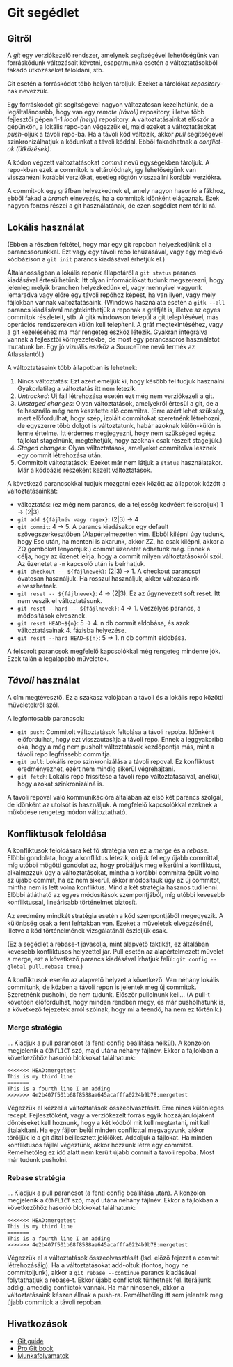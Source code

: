 # Git segédlet

## Gitről

A *git* egy verziókezelő rendszer, amelynek segítségével lehetőségünk van forráskódunk változásait követni, csapatmunka esetén a változtatásokból
fakadó ütközéseket feloldani, stb.

Git esetén a forráskódot több helyen tároljuk. Ezeket a tárolókat *repository*-nak nevezzük.

Egy forráskódot git segítségével nagyon változatosan kezelhetünk, de a legáltalánosabb, hogy van egy *remote (távoli)* repository, illetve több
fejlesztői gépen 1-1 *local (helyi)* repository. A változtatásainkat először a gépünkön, a lokális repo-ban végezzük el, majd ezeket a változtatásokat
*push*-oljuk a távoli repo-ba. Ha a távoli kód változik, akkor *pull* segítségével szinkronizálhatjuk a kódunkat a távoli kóddal. Ebből fakadhatnak
a *conflict-ok (ütközések)*.

A kódon végzett változtatásokat *commit* nevű egységekben tároljuk. A repo-kban ezek a commitok is eltárolódnak, így lehetőségünk van visszanézni
korábbi verziókat, esetleg rögtön visszaállni korábbi verziókra.

A commit-ok egy gráfban helyezkednek el, amely nagyon hasonló a fákhoz, ebből fakad a *branch* elnevezés, ha a commitok időnként elágaznak. Ezek nagyon
fontos részei a git használatának, de ezen segédlet nem tér ki rá.

## Lokális használat

(Ebben a részben feltétel, hogy már egy git repoban helyezkedjünk el a parancssorunkkal. Ezt vagy egy távoli repo lehúzásával, vagy egy meglévő kódbázison
a ```git init``` parancs kiadásával érhetjük el.)

Általánosságban a lokális reponk állapotáról a ```git status``` parancs kiadásával értesülhetünk. Itt olyan információkat tudunk megszerezni, hogy jelenleg
melyik branchen helyezkedünk el, vagy mennyivel vagyunk lemaradva vagy előre egy távoli repóhoz képest, ha van ilyen, vagy mely fájlokban vannak változtatásaink.
(Windows használata esetén a ```gitk --all``` parancs kiadásával megtekinthetjük a reponak a gráfját is, illetve az egyes commitok részleteit, stb. A gitk
windowson települ a git telepítésével, más operációs rendszereken külön kell telepíteni. A gráf megtekintéséhez, vagy a git kezeléséhez ma már rengeteg eszköz
létezik. Gyakran integrálva vannak a fejlesztői környezetekbe, de most egy parancssoros használatot mutatunk be. Egy jó vizuális eszköz a SourceTree nevű termék
az Atlassiantól.)

A változtatásaink több állapotban is lehetnek:

1. Nincs változtatás: Ezt azért emeljük ki, hogy később fel tudjuk használni. Gyakorlatilag a változtatás itt nem létezik.
2. *Untracked*: Új fájl létrehozása esetén ezt még nem verziókezeli a git.
3. *Unstaged changes*: Olyan változtatások, amelyekről értesül a git, de a felhasználó még nem készítette elő commitra. (Erre azért lehet szükség, mert
    előfordulhat, hogy szép, izolált commitokat szeretnénk létrehozni, de egyszerre több dolgot is változtatunk, habár azoknak külön-külön is lenne értelme.
    Itt érdemes megjegyezni, hogy nem szükséged egész fájlokat stagelnünk, megtehetjük, hogy azoknak csak részeit stageljük.)
4. *Staged changes*: Olyan változtatások, amelyeket commitolva lesznek egy commit létrehozása után.
5. Commitolt változtatások: Ezeket már nem látjuk a ```status``` használatakor. Már a kódbázis részeként kezelt változtatások.

A következő parancsokkal tudjuk mozgatni ezek között az állapotok között a változtatásainkat:

- változtatás: (ez még nem parancs, de a teljesség kedvéért felsoroljuk) 1 -> (2|3).
- ```git add ${fájlnév vagy regex}```: (2|3) -> 4
- ```git commit```: 4 -> 5. A parancs kiadásakor egy default szövegszerkesztőben (Alapértelmezetten vim. Ebből kilépni úgy tudunk, hogy Esc után, ha menteni
    is akarunk, akkor ZZ, ha csak kilépni, akkor a ZQ gombokat lenyomjuk.) commit üzenetet adhatunk meg. Ennek a célja, hogy az üzenet leírja, hogy a commit
    milyen változtatásokról szól. Az üzenetet a ```-m``` kapcsoló után is beírhatjuk.
- ```git checkout -- ${fájlnevek}```: (2|3) -> 1. A checkout parancsot óvatosan használjuk. Ha rosszul használjuk, akkor változásaink elveszhetnek.
- ```git reset -- ${fájlnevek}```: 4 -> (2|3). Ez az úgynevezett soft reset. Itt nem veszik el változtatásunk.
- ```git reset --hard -- ${fájlnevek}```: 4 -> 1. Veszélyes parancs, a módosítások elvesznek.
- ```git reset HEAD~${n}```: 5 -> 4. n db commit eldobása, és azok változtatásainak 4. fázisba helyezése.
- ```git reset --hard HEAD~${n}```: 5 -> 1. n db commit eldobása.

A felsorolt parancsok megfelelő kapcsolókkal még rengeteg mindenre jók. Ezek talán a legalapabb műveletek.

## *Távoli* használat

A cím megtévesztő. Ez a szakasz valójában a távoli és a lokális repo közötti műveletekről szól.

A legfontosabb parancsok:

- ```git push```: Commitolt változtatások feltolása a távoli repoba. Időnként előfordulhat, hogy ezt visszautasítja a távoli repo. Ennek a leggyakoribb oka, hogy
    a még nem pusholt változtatások kezdőpontja más, mint a távoli repo legfrissebb commitja.
- ```git pull```: Lokális repo szinkronizálása a távoli repoval. Ez konfliktust eredményezhet, ezért nem mindig sikerül végrehajtani.
- ```git fetch```: Lokális repo frissítése a távoli repo változtatásaival, anélkül, hogy azokat szinkronizálná is.

A távoli repoval való kommunikációra általában az első két parancs szolgál, de időnként az utolsót is használjuk. A megfelelő kapcsolókkal ezeknek a működése
rengeteg módon változtatható.

## Konfliktusok feloldása

A konfliktusok feloldására két fő stratégia van ez a *merge* és a *rebase*. Előbbi gondolata, hogy a konfliktus létezik, oldjuk fel egy újabb committal, míg utóbbi
mögötti gondolat az, hogy próbáljuk meg elkerülni a konfliktust, alkalmazzuk úgy a változtatásokat, mintha a korábbi commitra épült volna az újabb commit, ha ez
nem sikerül, akkor módosítsuk úgy az új commitot, mintha nem is lett volna konfliktus. Mind a két stratégia hasznos tud lenni. Előbbi átlátható az egyes
módosítások szempontjából, míg utóbbi kevesebb konfliktussal, lineárisabb történelmet biztosít.

Az eredmény mindkét stratégia esetén a kód szempontjából megegyezik. A különbség csak a fent leírtakban van. Ezeket a műveletek elvégzésénél, illetve a kód
történelmének vizsgálatánál észleljük csak.

(Ez a segédlet a rebase-t javasolja, mint alapvető taktikát, ez általában kevesebb konfliktusos helyzettel jár. Pull esetén az alapértelmezett művelet a merge,
ezt a következő parancs kiadásával írhatjuk felül: ```git config --global pull.rebase true```.)

A konfliktusok esetén az alapvető helyzet a következő. Van néhány lokális commitunk, de közben a távoli repon is jelentek meg új commitok. Szeretnénk pusholni, de
nem tudunk. Először pullolnunk kell... (A pull-t követően előfordulhat, hogy minden rendben megy, és már pusholhatunk is, a következő fejezetek arról szólnak,
hogy mi a teendő, ha nem ez történik.)

### Merge stratégia

... Kiadjuk a pull parancsot (a fenti config beállítása nélkül). A konzolon megjelenik a ```CONFLICT``` szó, majd utána néhány fájlnév.
Ekkor a fájlokban a következőhöz hasonló blokkokat találhatunk:

```
<<<<<<< HEAD:mergetest
This is my third line
=======
This is a fourth line I am adding
>>>>>>> 4e2b407f501b68f8588aa645acafffa0224b9b78:mergetest
```

Végezzük el kézzel a változtatások összeolvasztását. Erre nincs különleges recept. Fejlesztőként, vagy a verziókezelt forrás egyik hozzájárulójaként döntéseket kell
hoznunk, hogy a két kódból mit kell megtartani, mit kell átalakítani. Ha egy fájlon belül minden conflicttal megvagyunk, akkor töröljük le a git által beillesztett
jelölőket. Addoljuk a fájlokat. Ha minden konfliktusos fájllal végeztünk, akkor hozzunk létre egy commitot. Remélhetőleg ez idő alatt nem került újabb commit a
távoli repoba. Most már tudunk pusholni.

### Rebase stratégia

... Kiadjuk a pull parancsot (a fenti config beállítása után). A konzolon megjelenik a ```CONFLICT``` szó, majd utána néhány fájlnév.
Ekkor a fájlokban a következőhöz hasonló blokkokat találhatunk:

```
<<<<<<< HEAD:mergetest
This is my third line
=======
This is a fourth line I am adding
>>>>>>> 4e2b407f501b68f8588aa645acafffa0224b9b78:mergetest
```

Végezzük el a változtatások összeolvasztását (lsd. előző fejezet a commit létrehozásáig). Ha a változtatásokat add-oltuk (fontos, hogy ne commitoljunk),
akkor a ```git rebase --continue``` parancs kiadásával folytathatjuk a rebase-t. Ekkor újabb conflictok tűnhetnek fel. Iteráljunk addig, ameddig conflictok
vannak. Ha már nincsenek, akkor a változtatásaink készen állnak a push-ra. Remélhetőleg itt sem jelentek meg újabb commitok a távoli repoban.

## Hivatkozások

- [Git guide](http://rogerdudler.github.io/git-guide/)
- [Pro Git book](https://git-scm.com/book/en/v2/)
- [Munkafolyamatok](https://www.atlassian.com/git/tutorials/comparing-workflows)

